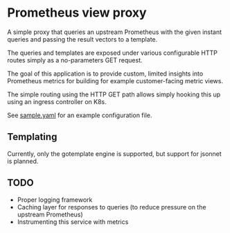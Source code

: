 # Prometheus view proxy

A simple proxy that queries an upstream Prometheus with the given instant queries and passing the result vectors to a template.

The queries and templates are exposed under various configurable HTTP routes simply as a no-parameters GET request.

The goal of this application is to provide custom, limited insights into Prometheus metrics for building for example customer-facing metric views.

The simple routing using the HTTP GET path allows simply hooking this up using an ingress controller on K8s.

See [sample.yaml](sample.yaml) for an example configuration file.

## Templating

Currently, only the gotemplate engine is supported, but support for jsonnet is planned.

## TODO

* Proper logging framework
* Caching layer for responses to queries (to reduce pressure on the upstream Prometheus)
* Instrumenting this service with metrics
